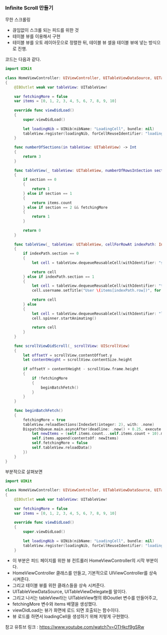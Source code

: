 ### Infinite Scroll 만들기

무한 스크롤링

* 끊임없이 스크롤 되는 피드를 위한 것
* 테이블 뷰를 이용해서 구현
* 테이블 뷰를 오토 레이아웃으로 정렬한 뒤, 테이블 뷰 셀을 테이블 뷰에 넣는 방식으로 진행.



코드는 다음과 같다.

```swift
import UIKit
    
class HomeViewController: UIViewController, UITableViewDataSource, UITableViewDelegate
{
    @IBOutlet weak var tableView: UITableView!
    
    var fetchingMore = false
    var items = [0, 1, 2, 3, 4, 5, 6, 7, 8, 9, 10]
    
    override func viewDidLoad()
    {
        super.viewDidLoad()
        
        let loadingNib = UINib(nibName: "LoadingCell", bundle: nil)
        tableView.register(loadingNib, forCellReuseIdentifier: "loadingCell")
    }
    
    func numberOfSections(in tableView: UITableView) -> Int
    {
        return 3
    }
    
    func tableView(_ tableView: UITableView, numberOfRowsInSection section: Int) -> Int
    {
        if section == 0
        {
            return 1
        } else if section == 1
        {
            return items.count
        } else if section == 2 && fetchingMore
        {
            return 1
        }
        
        return 0
    }
    
    func tableView(_ tableView: UITableView, cellForRowAt indexPath: IndexPath) -> UITableViewCell
    {
        if indexPath.section == 0
        {
            let cell = tableView.dequeueReusableCell(withIdentifier: "storyCell", for: indexPath)
            
            return cell            
        } else if indexPath.section == 1
        {
            let cell = tableView.dequeueReusableCell(withIdentifier: "tableCell", for: indexPath) as! FeedTableViewCell
            cell.username.setTitle("User \(items[indexPath.row])", for: .normal)
            
            return cell
        } else
        {
            let cell = tableView.dequeueReusableCell(withIdentifier: "loadingCell", for: indexPath) as! LoadingCell
            cell.spinner.startAnimating()
            
            return cell
        }
    }
    
    func scrollViewDidScroll(_ scrollView: UIScrollView)
    {
        let offsetY = scrollView.contentOffset.y
        let contentHeight = scrollView.contentSize.height
        
        if offsetY > contentHeight - scrollView.frame.height
        {
            if !fetchingMore
            {
                beginBatchFetch()
            }
        }
    }
    
    func beginBatchFetch()
    {
        fetchingMore = true
        tableView.reloadSections(IndexSet(integer: 2), with: .none)
        DispatchQueue.main.asyncAfter(deadline: .now() + 0.25, execute: {
            let newItems = (self.items.count...self.items.count + 10).map { index in index }
            self.items.append(contentsOf: newItems)
            self.fetchingMore = false
            self.tableView.reloadData()
        })
    }    
}
```



부분적으로 살펴보면

```swift
import UIKit
    
class HomeViewController: UIViewController, UITableViewDataSource, UITableViewDelegate
{
    @IBOutlet weak var tableView: UITableView!
    
    var fetchingMore = false
    var items = [0, 1, 2, 3, 4, 5, 6, 7, 8, 9, 10]
    
    override func viewDidLoad()
    {
        super.viewDidLoad()
        
        let loadingNib = UINib(nibName: "LoadingCell", bundle: nil)
        tableView.register(loadingNib, forCellReuseIdentifier: "loadingCell")
    }
```

- 이 부분은 피드 페이지를 위한 뷰 컨트롤러 HomeViewController의 시작 부분이다.
- HomeViewController 클래스를 만들고, 기본적으로 UIViewController를 상속 시켜준다.
- 그리고 테이블 뷰를 위한 클래스들을 상속 시켜준다.
- UITableViewDataSource, UITableViewDelegate를 말이다.
- 그리고 나서는 tableView라는 UITableView형의 IBOoutlet 변수를 만들어주고,
- fetchingMore 변수와 items 배열을 생성했다.
- viewDidLoad는 뷰가 화면에 로드 되면 호출되는 함수이다.
- 뷰 로드를 하면서 loadingCell을 생성하기 위해 저렇게 구현했다.



참고 유튜브 링크 : https://www.youtube.com/watch?v=OTHkcf9gSRw